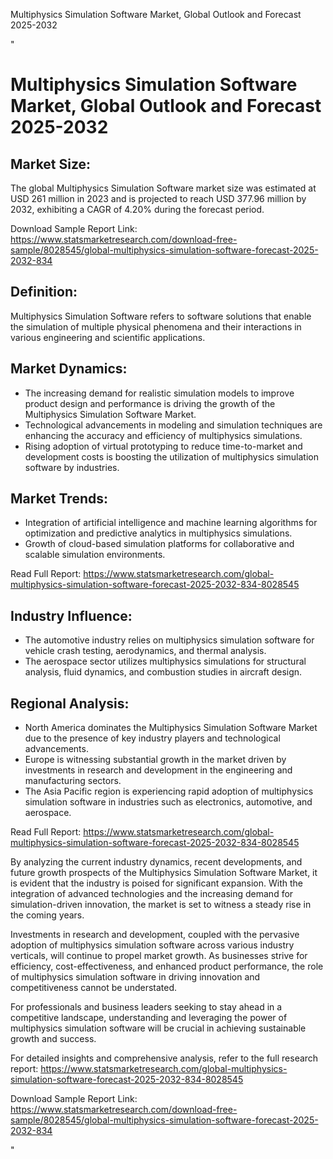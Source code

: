 Multiphysics Simulation Software Market, Global Outlook and Forecast 2025-2032 

"<html>
<body>
<h1 style=""text-align:center;"">Multiphysics Simulation Software Market, Global Outlook and Forecast 2025-2032</h1>

<h2>Market Size:</h2>
<p>The global Multiphysics Simulation Software market size was estimated at USD 261 million in 2023 and is projected to reach USD 377.96 million by 2032, exhibiting a CAGR of 4.20% during the forecast period.</p>
<p>Download Sample Report Link: <a href='https://www.statsmarketresearch.com/download-free-sample/8028545/global-multiphysics-simulation-software-forecast-2025-2032-834'>https://www.statsmarketresearch.com/download-free-sample/8028545/global-multiphysics-simulation-software-forecast-2025-2032-834</a></p>

<h2>Definition:</h2>
<p>Multiphysics Simulation Software refers to software solutions that enable the simulation of multiple physical phenomena and their interactions in various engineering and scientific applications.</p>

<h2>Market Dynamics:</h2>
<ul>
  <li>The increasing demand for realistic simulation models to improve product design and performance is driving the growth of the Multiphysics Simulation Software Market.</li>
  <li>Technological advancements in modeling and simulation techniques are enhancing the accuracy and efficiency of multiphysics simulations.</li>
  <li>Rising adoption of virtual prototyping to reduce time-to-market and development costs is boosting the utilization of multiphysics simulation software by industries.</li>
</ul>

<h2>Market Trends:</h2>
<ul>
  <li>Integration of artificial intelligence and machine learning algorithms for optimization and predictive analytics in multiphysics simulations.</li>
  <li>Growth of cloud-based simulation platforms for collaborative and scalable simulation environments.</li>
</ul>
<p>Read Full Report: <a href='https://www.statsmarketresearch.com/global-multiphysics-simulation-software-forecast-2025-2032-834-8028545'>https://www.statsmarketresearch.com/global-multiphysics-simulation-software-forecast-2025-2032-834-8028545</a></p>

<h2>Industry Influence:</h2>
<ul>
  <li>The automotive industry relies on multiphysics simulation software for vehicle crash testing, aerodynamics, and thermal analysis.</li>
  <li>The aerospace sector utilizes multiphysics simulations for structural analysis, fluid dynamics, and combustion studies in aircraft design.</li>
</ul>

<h2>Regional Analysis:</h2>
<ul>
  <li>North America dominates the Multiphysics Simulation Software Market due to the presence of key industry players and technological advancements.</li>
  <li>Europe is witnessing substantial growth in the market driven by investments in research and development in the engineering and manufacturing sectors.</li>
  <li>The Asia Pacific region is experiencing rapid adoption of multiphysics simulation software in industries such as electronics, automotive, and aerospace.</li>
</ul>
<p>Read Full Report: <a href='https://www.statsmarketresearch.com/global-multiphysics-simulation-software-forecast-2025-2032-834-8028545'>https://www.statsmarketresearch.com/global-multiphysics-simulation-software-forecast-2025-2032-834-8028545</a></p>

<p>By analyzing the current industry dynamics, recent developments, and future growth prospects of the Multiphysics Simulation Software Market, it is evident that the industry is poised for significant expansion. With the integration of advanced technologies and the increasing demand for simulation-driven innovation, the market is set to witness a steady rise in the coming years.</p>

<p>Investments in research and development, coupled with the pervasive adoption of multiphysics simulation software across various industry verticals, will continue to propel market growth. As businesses strive for efficiency, cost-effectiveness, and enhanced product performance, the role of multiphysics simulation software in driving innovation and competitiveness cannot be understated.</p>

<p>For professionals and business leaders seeking to stay ahead in a competitive landscape, understanding and leveraging the power of multiphysics simulation software will be crucial in achieving sustainable growth and success.</p>

<p>For detailed insights and comprehensive analysis, refer to the full research report: <a href='https://www.statsmarketresearch.com/global-multiphysics-simulation-software-forecast-2025-2032-834-8028545'>https://www.statsmarketresearch.com/global-multiphysics-simulation-software-forecast-2025-2032-834-8028545</a></p>

<p>Download Sample Report Link: <a href='https://www.statsmarketresearch.com/download-free-sample/8028545/global-multiphysics-simulation-software-forecast-2025-2032-834'>https://www.statsmarketresearch.com/download-free-sample/8028545/global-multiphysics-simulation-software-forecast-2025-2032-834</a></p>
</body>
</html>"
